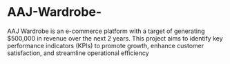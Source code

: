 # AAJ-Wardrobe-
AAJ Wardrobe is an e-commerce platform with a target of generating $500,000 in revenue over the next 2 years. This project aims to identify key performance indicators (KPIs) to promote growth, enhance customer satisfaction, and streamline operational efficiency
